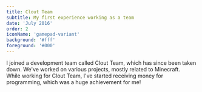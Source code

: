 ```yaml
---
title: Clout Team
subtitle: My first experience working as a team
date: 'July 2016'
order: 2
iconName: 'gamepad-variant'
background: '#fff'
foreground: '#000'
---
```


I joined a development team called Clout Team, which has since been taken down. We've worked on various projects, mostly related to Minecraft.  
While working for Clout Team, I've started receiving money for programming, which was a huge achievement for me!
